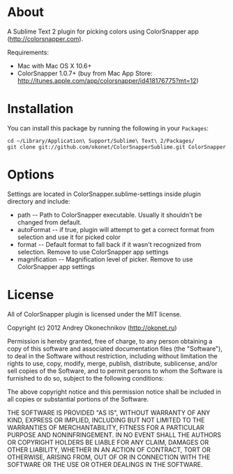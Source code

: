 About
=====

A Sublime Text 2 plugin for picking colors using ColorSnapper app (http://colorsnapper.com).

Requirements:

* Mac with Mac OS X 10.6+
* ColorSnapper 1.0.7+ (buy from Mac App Store: http://itunes.apple.com/app/colorsnapper/id418176775?mt=12)

Installation
============

You can install this package by running the following in your `Packages`:

    cd ~/Library/Application\ Support/Sublime\ Text\ 2/Packages/
    git clone git://github.com/okonet/ColorSnapperSublime.git ColorSnapper

Options
=======

Settings are located in ColorSnapper.sublime-settings inside plugin directory and include:

* path -- Path to ColorSnapper executable. Usually it shouldn't be changed from default.
* autoFormat -- if true, plugin will attempt to get a correct format from selection and use it for picked color
* format -- Default format to fall back if it wasn't recognized from selection. Remove to use ColorSnapper app settings
* magnification -- Magnification level of picker. Remove to use ColorSnapper app settings

License
=======

All of ColorSnapper plugin is licensed under the MIT license.

Copyright (c) 2012 Andrey Okonechnikov (http://okonet.ru)

Permission is hereby granted, free of charge, to any person obtaining a copy of this software and associated documentation files (the "Software"), to deal in the Software without restriction, including without limitation the rights to use, copy, modify, merge, publish, distribute, sublicense, and/or sell copies of the Software, and to permit persons to whom the Software is furnished to do so, subject to the following conditions:

The above copyright notice and this permission notice shall be included in all copies or substantial portions of the Software.

THE SOFTWARE IS PROVIDED "AS IS", WITHOUT WARRANTY OF ANY KIND, EXPRESS OR IMPLIED, INCLUDING BUT NOT LIMITED TO THE WARRANTIES OF MERCHANTABILITY, FITNESS FOR A PARTICULAR PURPOSE AND NONINFRINGEMENT. IN NO EVENT SHALL THE AUTHORS OR COPYRIGHT HOLDERS BE LIABLE FOR ANY CLAIM, DAMAGES OR OTHER LIABILITY, WHETHER IN AN ACTION OF CONTRACT, TORT OR OTHERWISE, ARISING FROM, OUT OF OR IN CONNECTION WITH THE SOFTWARE OR THE USE OR OTHER DEALINGS IN THE SOFTWARE.
